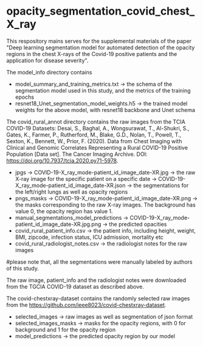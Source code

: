 # opacity_segmentation_covid_chest_X_ray

This respository mains serves for the supplemental materials of the paper "Deep learning segmentation model for automated detection of the opacity regions in the chest X-rays of the Covid-19 positive patients and the application for disease severity".

The model_info directory contains 
- model_summary_and_training_metrics.txt -> the schema of the segmentation model used in this study, and the metrics of the training epochs
- resnet18_Unet_segmentation_model_weights.h5 -> the trained model weights for the above model, with resnet18 backbone and Unet schema 

The covid_rural_annot directory contains the raw images from the TCIA COVID-19 Datasets:
Desai, S., Baghal, A., Wongsurawat, T., Al-Shukri, S., Gates, K., Farmer, P., Rutherford, M., Blake, G.D., Nolan, T., Powell, T., Sexton, K., Bennett, W., Prior, F. (2020). Data from Chest Imaging with Clinical and Genomic Correlates Representing a Rural COVID-19 Positive Population [Data set]. The Cancer Imaging Archive. DOI: https://doi.org/10.7937/tcia.2020.py71-5978.

- jpgs -> COVID-19-X_ray_mode-patient_id_image_date-XR.jpg -> the raw X-ray image for the specific patient on a specific date
      -> COVID-19-X_ray_mode-patient_id_image_date-XR.json -> the segmentations for the left/right lungs as well as opacity regions
- pngs_masks -> COVID-19-X_ray_mode-patient_id_image_date-XR.png -> the masks corresponding to the raw X-ray images. The background has value 0, the opacity region has value 1.
- manual_segmentations_model_predictions -> COVID-19-X_ray_mode-patient_id_image_date-XR.jpg.png -> the predicted opacities 
- covid_rural_patient_info.csv -> the patient info, including height, weight, BMI, zipcode, infection status, ICU admission, mortality etc
- covid_rural_radiologist_notes.csv -> the radiologist notes for the raw images

#please note that, all the segmentations were manually labeled by authors of this study.
 
The raw image, patient_info and the radiologist notes were downloaded from the TGCIA COVID-19 dataset as described above.

The covid-chestxray-dataset contains the randomly selected raw images from the https://github.com/ieee8023/covid-chestxray-dataset.

- selected_images -> raw images as well as segmentation of json format
- selected_images_masks -> masks for the opacity regions, with 0 for background and 1 for the opacity region
- model_predictions -> the predicted opacity region by our model 


 
      
      
